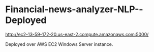 # Financial-news-analyzer-NLP--Deployed


http://ec2-13-59-172-20.us-east-2.compute.amazonaws.com:5000/

Deployed over AWS EC2 Windows Server instance.
